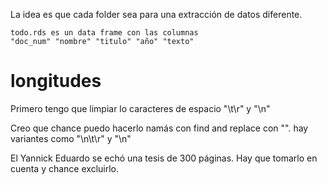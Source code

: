 La idea es que cada folder sea para una extracción de datos diferente.

    todo.rds es un data frame con las columnas
    "doc_num" "nombre" "titulo" "año" "texto"

# longitudes
Primero tengo que limpiar lo caracteres de espacio "\\t\\r" y "\\n"

Creo que chance puedo hacerlo namás con find and replace con "". hay variantes
como "\\n\\t\\r" y "\n"

El Yannick Eduardo se echó una tesis de 300 páginas. Hay que tomarlo en cuenta
y chance excluirlo.